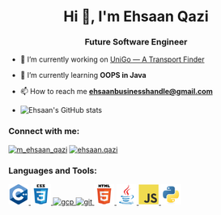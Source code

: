 <h1 align="center">Hi 👋, I'm Ehsaan Qazi</h1>
<h3 align="center">Future Software Engineer</h3>

- 🔭 I’m currently working on [UniGo — A Transport Finder](https://ehsaan-qazi.github.io/UniGo-A-Transport-Finder/)

- 🌱 I’m currently learning **OOPS in Java**

- 📫 How to reach me **ehsaanbusinesshandle@gmail.com**

- ![Ehsaan's GitHub stats](https://github-readme-stats.vercel.app/api?username=ehsaan-qazi&show_icons=true&theme=radical)

<h3 align="left">Connect with me:</h3>
<p align="left">
<a href="https://twitter.com/m_ehsaan_qazi" target="blank"><img align="center" src="https://www.freepik.com/free-vector/new-2023-twitter-logo-x-icon-design_57642948.htm#fromView=keyword&page=1&position=0&uuid=b935e5ec-d971-4275-8299-7ff5f5353864&query=X+Logo" alt="m_ehsaan_qazi" height="30" width="40" /></a>
<a href="https://instagram.com/ehsaan.qazi" target="blank"><img align="center" src="https://raw.githubusercontent.com/rahuldkjain/github-profile-readme-generator/master/src/images/icons/Social/instagram.svg" alt="ehsaan.qazi" height="30" width="40" /></a>
</p>

<h3 align="left">Languages and Tools:</h3>
<p align="left"> <a href="https://www.w3schools.com/cpp/" target="_blank" rel="noreferrer"> <img src="https://raw.githubusercontent.com/devicons/devicon/master/icons/cplusplus/cplusplus-original.svg" alt="cplusplus" width="40" height="40"/> </a> <a href="https://www.w3schools.com/css/" target="_blank" rel="noreferrer"> <img src="https://raw.githubusercontent.com/devicons/devicon/master/icons/css3/css3-original-wordmark.svg" alt="css3" width="40" height="40"/> </a> <a href="https://cloud.google.com" target="_blank" rel="noreferrer"> <img src="https://www.vectorlogo.zone/logos/google_cloud/google_cloud-icon.svg" alt="gcp" width="40" height="40"/> </a> <a href="https://git-scm.com/" target="_blank" rel="noreferrer"> <img src="https://www.vectorlogo.zone/logos/git-scm/git-scm-icon.svg" alt="git" width="40" height="40"/> </a> <a href="https://www.w3.org/html/" target="_blank" rel="noreferrer"> <img src="https://raw.githubusercontent.com/devicons/devicon/master/icons/html5/html5-original-wordmark.svg" alt="html5" width="40" height="40"/> </a> <a href="https://www.java.com" target="_blank" rel="noreferrer"> <img src="https://raw.githubusercontent.com/devicons/devicon/master/icons/java/java-original.svg" alt="java" width="40" height="40"/> </a> <a href="https://developer.mozilla.org/en-US/docs/Web/JavaScript" target="_blank" rel="noreferrer"> <img src="https://raw.githubusercontent.com/devicons/devicon/master/icons/javascript/javascript-original.svg" alt="javascript" width="40" height="40"/> </a> <a href="https://www.python.org" target="_blank" rel="noreferrer"> <img src="https://raw.githubusercontent.com/devicons/devicon/master/icons/python/python-original.svg" alt="python" width="40" height="40"/> </a> </p>
